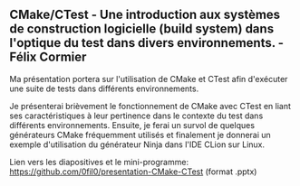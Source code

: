 ## CMake/CTest - Une introduction aux systèmes de construction logicielle (build system) dans l'optique du test dans divers environnements. - Félix Cormier

Ma présentation portera sur l'utilisation de CMake et CTest afin d'exécuter une suite de tests dans différents environnements.

Je présenterai brièvement le fonctionnement de CMake avec CTest en liant ses caractéristiques à leur pertinence dans le contexte du test dans différents environnements. Ensuite, je ferai un survol de quelques générateurs CMake fréquemment utilisés et finalement je donnerai un exemple d'utilisation du générateur Ninja dans l'IDE CLion sur Linux.


Lien vers les diapositives et le mini-programme: https://github.com/0fil0/presentation-CMake-CTest (format .pptx)

